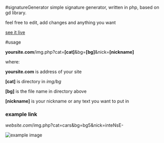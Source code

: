 #signatureGenerator
simple signature generator, written in php, based on gd library. 

feel free to edit, add changes and anything you want

[see it live](https://projekty.skript.pl/generator-sygnatur/)

#usage

**yoursite.com**/img.php?cat=**[cat]**&bg=**[bg]**&nick=**[nickname]**

where:

**yoursite.com** is address of your site

**[cat]** is directory in *img/bg*

**[bg]** is the file name in directory above

**[nickname]** is your nickname or any text you want to put in

### example link

*website.com*/img.php?cat=cars&bg=bg5&nick=inteNsE-

![example image](http://i.imgur.com/ClmE9ZP.png)
